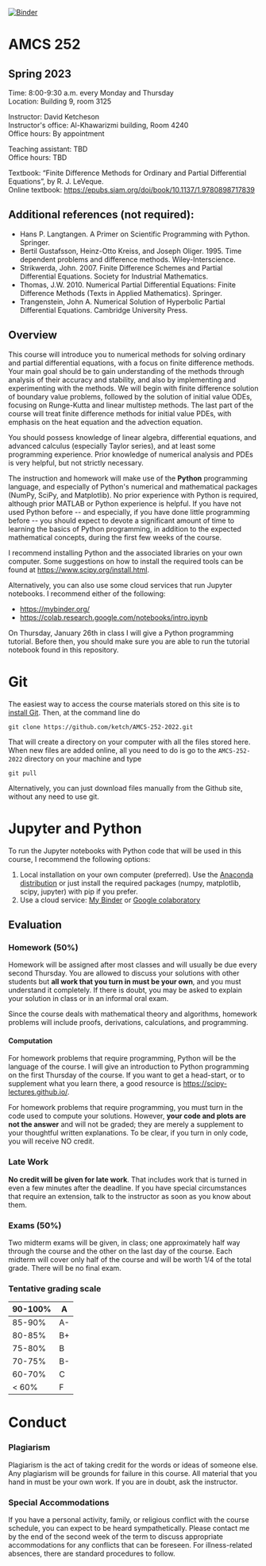 [![Binder](https://mybinder.org/badge_logo.svg)](https://mybinder.org/v2/gh/ketch/AMCS-252-2023/HEAD)

# AMCS 252
## Spring 2023

Time: 8:00-9:30 a.m. every Monday and Thursday  
Location: Building 9, room 3125


Instructor: David Ketcheson  
Instructor's office: Al-Khawarizmi building, Room 4240  
Office hours: By appointment  

Teaching assistant: TBD   
Office hours: TBD  

Textbook: “Finite Difference Methods for Ordinary and Partial Differential Equations”, by R. J. LeVeque.  
Online textbook: https://epubs.siam.org/doi/book/10.1137/1.9780898717839


 ## Additional references (not required):
  - Hans P. Langtangen. A Primer on Scientific Programming with Python.  Springer.
  - Bertil Gustafsson, Heinz-Otto Kreiss, and Joseph Oliger. 1995. Time dependent problems and difference methods. Wiley-Interscience. 
  - Strikwerda, John. 2007. Finite Difference Schemes and Partial Differential Equations. Society for Industrial  Mathematics. 
  - Thomas, J.W. 2010. Numerical Partial Differential Equations: Finite Difference Methods (Texts in Applied Mathematics). Springer. 
  - Trangenstein, John A. Numerical Solution of Hyperbolic Partial Differential Equations. Cambridge University Press. 

## Overview

This course will introduce you to numerical methods for solving 
ordinary and partial differential equations, with a focus on
finite difference methods.
Your main goal should be to gain understanding of the
methods through analysis of their accuracy and stability, and also by
implementing and experimenting with the methods.
We will begin with finite difference solution of boundary value problems,
followed by the solution of initial value ODEs,
focusing on Runge-Kutta and linear multistep methods.  The last
part of the course will treat finite difference methods for initial
value PDEs, with emphasis on the heat equation and the advection equation.

You should possess knowledge of linear algebra, differential equations, 
and advanced calculus (especially Taylor series), and at least some
programming experience. Prior knowledge of numerical analysis and PDEs
is very helpful, but not strictly necessary.

The instruction and homework will make use of the **Python**
programming language, and especially of Python's numerical and mathematical
packages (NumPy, SciPy, and Matplotlib).  No prior experience with Python is
required, although prior MATLAB or Python experience is helpful.  If you have
not used Python before -- and especially, if you have done little programming
before -- you should expect to devote a significant amount of time to learning
the basics of Python programming, in addition to the expected mathematical concepts,
during the first few weeks of the course.

I recommend installing Python and the associated libraries on your own computer.  Some suggestions on how to install the required tools can be found at https://www.scipy.org/install.html.

Alternatively, you can also use some cloud services that run Jupyter notebooks.  I recommend either of the following:

  - https://mybinder.org/
  - https://colab.research.google.com/notebooks/intro.ipynb

On Thursday, January 26th in class I will give a Python programming tutorial.  Before then, you should make sure you are able to run the tutorial notebook found in this repository.

# Git

The easiest way to access the course materials stored on this site is to [install Git](https://git-scm.com/book/en/v2/Getting-Started-Installing-Git).  Then, at the command line do 

    git clone https://github.com/ketch/AMCS-252-2022.git

That will create a directory on your computer with all the files stored here.  When new files are added online, all you need to do is go to the `AMCS-252-2022` directory on your machine and type

    git pull
    
Alternatively, you can just download files manually from the Github site, without any need to use git.


# Jupyter and Python

To run the Jupyter notebooks with Python code that will be used in this course, I recommend the following options:

1. Local installation on your own computer (preferred).  Use the [Anaconda distribution](https://www.anaconda.com/products/individual) or just install the required packages (numpy, matplotlib, scipy, jupyter) with pip if you prefer.
2. Use a cloud service: [My Binder](https://mybinder.org/) or [Google colaboratory](https://colab.research.google.com/)

## Evaluation

### Homework (50%)
Homework will be assigned after most classes and will usually be due every second Thursday.  You are allowed to discuss your solutions with other students but **all work that you turn in must be your own**, and you must understand it completely.  If there is doubt, you may be asked to explain your solution in class or in an informal oral exam.

Since the course deals with mathematical theory and algorithms, homework problems will include proofs, derivations, calculations, and programming.

#### Computation
For homework problems that require programming, Python will be the language of the course.  I will give an introduction to Python programming on the first Thursday of the course.  If you want to get a head-start, or to supplement what you learn there, a good resource is https://scipy-lectures.github.io/.

For homework problems that require programming, you must turn in the code used to compute your solutions.  However, **your code and plots are not the answer** and will not be graded; they are merely a supplement to your thoughtful written explanations.  To be clear, if you turn in only code, you will receive NO credit.

### Late Work
**No credit will be given for late work**.  That includes work that is turned in even a few minutes after the deadline.  If you have special circumstances that require an extension, talk to the instructor as soon as you know about them.


### Exams (50%)
Two midterm exams will be given, in class; one approximately half way through the course and the other on the last day of the course.  Each midterm will cover only half of the course and will be worth 1/4 of the total grade.  There will be no final exam.

### Tentative grading scale

| 90-100%  | A |
| -------- | -- |
| 85-90%   | A- |
| 80-85%   | B+ |
| 75-80%   | B |
| 70-75%   | B- |
| 60-70%   | C |
| < 60%    | F |


# Conduct

### Plagiarism
Plagiarism is the act of taking credit for the words or ideas of someone else.  Any plagiarism will be grounds for failure in this course.  All material that you hand in must be your own work.  If you are in doubt, ask the instructor.

### Special Accommodations
If you have a personal activity, family, or religious conflict with the course schedule, you can expect to be heard sympathetically. Please contact me by the end of the second week of the term to discuss appropriate accommodations for any conflicts that can be foreseen. For illness-related absences, there are standard procedures to follow.
